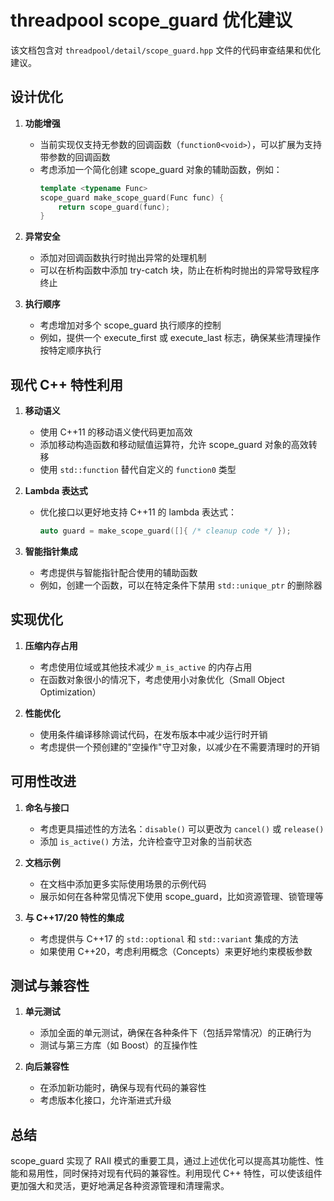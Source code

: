 # threadpool scope_guard 优化建议

该文档包含对 `threadpool/detail/scope_guard.hpp` 文件的代码审查结果和优化建议。

## 设计优化

1. **功能增强**
   - 当前实现仅支持无参数的回调函数（`function0<void>`），可以扩展为支持带参数的回调函数
   - 考虑添加一个简化创建 scope_guard 对象的辅助函数，例如：
     ```cpp
     template <typename Func>
     scope_guard make_scope_guard(Func func) {
         return scope_guard(func);
     }
     ```

2. **异常安全**
   - 添加对回调函数执行时抛出异常的处理机制
   - 可以在析构函数中添加 try-catch 块，防止在析构时抛出的异常导致程序终止

3. **执行顺序**
   - 考虑增加对多个 scope_guard 执行顺序的控制
   - 例如，提供一个 execute_first 或 execute_last 标志，确保某些清理操作按特定顺序执行

## 现代 C++ 特性利用

1. **移动语义**
   - 使用 C++11 的移动语义使代码更加高效
   - 添加移动构造函数和移动赋值运算符，允许 scope_guard 对象的高效转移
   - 使用 `std::function` 替代自定义的 `function0` 类型

2. **Lambda 表达式**
   - 优化接口以更好地支持 C++11 的 lambda 表达式：
     ```cpp
     auto guard = make_scope_guard([]{ /* cleanup code */ });
     ```

3. **智能指针集成**
   - 考虑提供与智能指针配合使用的辅助函数
   - 例如，创建一个函数，可以在特定条件下禁用 `std::unique_ptr` 的删除器

## 实现优化

1. **压缩内存占用**
   - 考虑使用位域或其他技术减少 `m_is_active` 的内存占用
   - 在函数对象很小的情况下，考虑使用小对象优化（Small Object Optimization）

2. **性能优化**
   - 使用条件编译移除调试代码，在发布版本中减少运行时开销
   - 考虑提供一个预创建的"空操作"守卫对象，以减少在不需要清理时的开销

## 可用性改进

1. **命名与接口**
   - 考虑更具描述性的方法名：`disable()` 可以更改为 `cancel()` 或 `release()`
   - 添加 `is_active()` 方法，允许检查守卫对象的当前状态

2. **文档示例**
   - 在文档中添加更多实际使用场景的示例代码
   - 展示如何在各种常见情况下使用 scope_guard，比如资源管理、锁管理等

3. **与 C++17/20 特性的集成**
   - 考虑提供与 C++17 的 `std::optional` 和 `std::variant` 集成的方法
   - 如果使用 C++20，考虑利用概念（Concepts）来更好地约束模板参数

## 测试与兼容性

1. **单元测试**
   - 添加全面的单元测试，确保在各种条件下（包括异常情况）的正确行为
   - 测试与第三方库（如 Boost）的互操作性

2. **向后兼容性**
   - 在添加新功能时，确保与现有代码的兼容性
   - 考虑版本化接口，允许渐进式升级

## 总结

scope_guard 实现了 RAII 模式的重要工具，通过上述优化可以提高其功能性、性能和易用性，同时保持对现有代码的兼容性。利用现代 C++ 特性，可以使该组件更加强大和灵活，更好地满足各种资源管理和清理需求。
